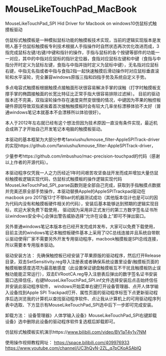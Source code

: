# MouseLikeTouchPad_MacBook
MouseLikeTouchPad_SPI Hid Driver for Macbook on windows10仿鼠标式触摸板驱动

仿鼠标式触摸板是一种模拟鼠标功能的触摸板技术实现，当前的逻辑实现版本是发明人基于仿鼠标触摸板专利技术根据人手指操作时自然状态再次优化改进而成，3指完成鼠标左键/右键/中键和指针的操作，手指与鼠标的各个按键等部件的功能一一对应，其中的中指对应鼠标的指针定位器，食指对应鼠标左键和中键（食指与中指分开时定义为鼠标左键，食指与中指并拢时定义为鼠标中键），无名指对应鼠标右键，中指无名指或者中指与食指2指一起快速触摸后滑动操作时对应鼠标垂直滚轮和水平滚轮，完全兼容windows原版三指和四指手势及系统自定义手势。

多点电容式触摸板根据触摸点接触面形状很容易解决手掌的误触（打字时触摸板支撑手掌的椭圆接触面的长宽比特征比正常手指大很容易排除过滤掉）。
目前的驱动版本还不完美，双指滚轮操作存在速度突然变很慢的情况，中键因为苹果的触控板硬件原因导致双指紧挨着首次接触触摸板时会有较大几率坐标漂移体验不太好（普通windows笔记本就基本不会漂移所以体验很好）。

本人于2012年左右就已经有这个想法但因为技术原因一直没有条件实现，最近机会成熟了才开始自己开发笔记本电脑的触摸板驱动。

本驱动的基本框架为大部分参考fanxiushu/kmouse_filter-AppleSPITrack-driver的实现https://github.com/fanxiushu/kmouse_filter-AppleSPITrack-driver，

少量参考https://github.com/imbushuo/mac-precision-touchpad的代码（感谢以上作者的开源代码）。

本驱动程序仅凭我一人之力历经近1年时间艰苦攻坚奋战开发而成并增加大量仿鼠标触摸板逻辑实现代码，仿鼠标式触摸板的操作逻辑实现代码MouseLikeTouchPad_SPI_parse函数则是全部自己完成，获取到手指触摸点数据并完美还原全部手势操作，本驱动替换Apple的AppleSPITrackpad驱动在macbook pro 2017版13寸不带bar的机器测试成功（其他版本估计也是可以的因为代码内没有和触摸板硬件相关的代码），安装后基本能够达到预期的逻辑实现目标，欢迎大家免费下载使用， 驱动因为采用非正式发行的第三方数字签名证书所以windows安全中心会弹出警告威胁选择“允许在设备上”即可不弹出窗口。

另外普通windows笔记本版本也已经开发完成并发布，大家可以免费下载使用，目前主流的windows笔记本触控板硬件基本上采用了I2C总线连接并且系统自带默认驱动使得厂家不需要另外开发专用驱动程序，macbook触摸板是SPI总线连接，所以需要本专用版本驱动。

驱动安装方法：  先确保触控板已经安装了苹果原版的驱动程序，然后打开Release目录，双击SetSensitivity.reg导入注册表或者确保系统设置里设备\触摸板页面的触摸板敏感度选项为最高敏感度（此设置保证键盘触摸板互不干扰且触摸板防止误触功能能正常运行），双击EVRootCA.reg导入注册表后弹出的数字签名证书安装窗口选择信任，右键MouseLikeTouchPad_SPI.inf文件选择安装后点击始终信任并安装此驱动程序软件， windows开始菜单右键打开设备管理器、点开人体学输入设备找到Apple SPI Trackpad打开、属性页面的驱动程序标签下点更新驱动程序后选浏览我的计算机以查找驱动程序软件、点让我从计算机上的可用驱动程序列表中选取、下方显示有MouseLikeTouchPad_SPI选中后下一步即可完成安装。

卸载方法： 设备管理器》人体学输入设备》MouseLikeTouchPad_SPI右键卸载设备》选中删除此设备的驱动程序软件复选框后卸载即可。

仿鼠标式触摸板实机演示https://www.bilibili.com/video/BV1aT4y1v7NM

使用操作视频教程网址：
https://space.bilibili.com/409976933
https://www.youtube.com/channel/UC3hQyN-2ZL_q7pCKoASAblQ

